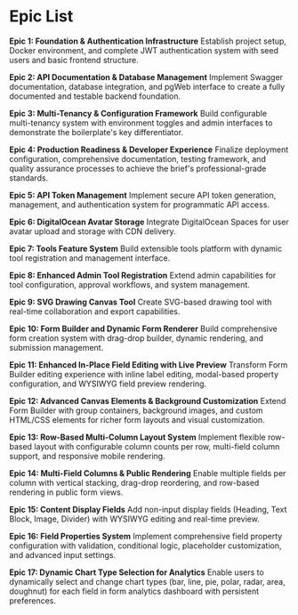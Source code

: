 # Epic List

**Epic 1: Foundation & Authentication Infrastructure** Establish project setup, Docker environment,
and complete JWT authentication system with seed users and basic frontend structure.

**Epic 2: API Documentation & Database Management** Implement Swagger documentation, database
integration, and pgWeb interface to create a fully documented and testable backend foundation.

**Epic 3: Multi-Tenancy & Configuration Framework** Build configurable multi-tenancy system with
environment toggles and admin interfaces to demonstrate the boilerplate's key differentiator.

**Epic 4: Production Readiness & Developer Experience** Finalize deployment configuration,
comprehensive documentation, testing framework, and quality assurance processes to achieve the
brief's professional-grade standards.

**Epic 5: API Token Management** Implement secure API token generation, management, and
authentication system for programmatic API access.

**Epic 6: DigitalOcean Avatar Storage** Integrate DigitalOcean Spaces for user avatar upload and
storage with CDN delivery.

**Epic 7: Tools Feature System** Build extensible tools platform with dynamic tool registration and
management interface.

**Epic 8: Enhanced Admin Tool Registration** Extend admin capabilities for tool configuration,
approval workflows, and system management.

**Epic 9: SVG Drawing Canvas Tool** Create SVG-based drawing tool with real-time collaboration and
export capabilities.

**Epic 10: Form Builder and Dynamic Form Renderer** Build comprehensive form creation system with
drag-drop builder, dynamic rendering, and submission management.

**Epic 11: Enhanced In-Place Field Editing with Live Preview** Transform Form Builder editing
experience with inline label editing, modal-based property configuration, and WYSIWYG field preview
rendering.

**Epic 12: Advanced Canvas Elements & Background Customization** Extend Form Builder with group
containers, background images, and custom HTML/CSS elements for richer form layouts and visual
customization.

**Epic 13: Row-Based Multi-Column Layout System** Implement flexible row-based layout with
configurable column counts per row, multi-field column support, and responsive mobile rendering.

**Epic 14: Multi-Field Columns & Public Rendering** Enable multiple fields per column with vertical
stacking, drag-drop reordering, and row-based rendering in public form views.

**Epic 15: Content Display Fields** Add non-input display fields (Heading, Text Block, Image,
Divider) with WYSIWYG editing and real-time preview.

**Epic 16: Field Properties System** Implement comprehensive field property configuration with
validation, conditional logic, placeholder customization, and advanced input settings.

**Epic 17: Dynamic Chart Type Selection for Analytics** Enable users to dynamically select and
change chart types (bar, line, pie, polar, radar, area, doughnut) for each field in form analytics
dashboard with persistent preferences.
